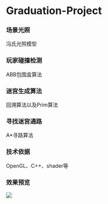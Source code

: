 # Graduation-Project
### 场景光照
冯氏光照模型

### 玩家碰撞检测
ABB包围盒算法

### 迷宫生成算法
回溯算法以及Prim算法

### 寻找迷宫通路
A\*寻路算法

### 技术依据
OpenGL、C++、shader等

### 效果预览
![](https://hexo-blog-1258021165.cos.ap-guangzhou.myqcloud.com/github_images/Graduation_projrct/01.png)
